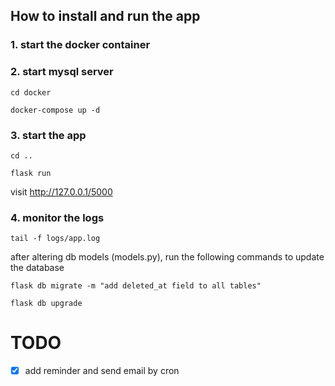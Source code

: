 ## How to install and run the app

### 1. start the docker container

### 2. start mysql server

```shell
cd docker

docker-compose up -d
```

### 3. start the app

```shell
cd ..

flask run
```

visit http://127.0.0.1/5000

### 4. monitor the logs

```shell
tail -f logs/app.log
```

after altering db models (models.py), run the following commands to update the database

```shell
flask db migrate -m "add deleted_at field to all tables"

flask db upgrade
```

# TODO

- [x] add reminder and send email by cron